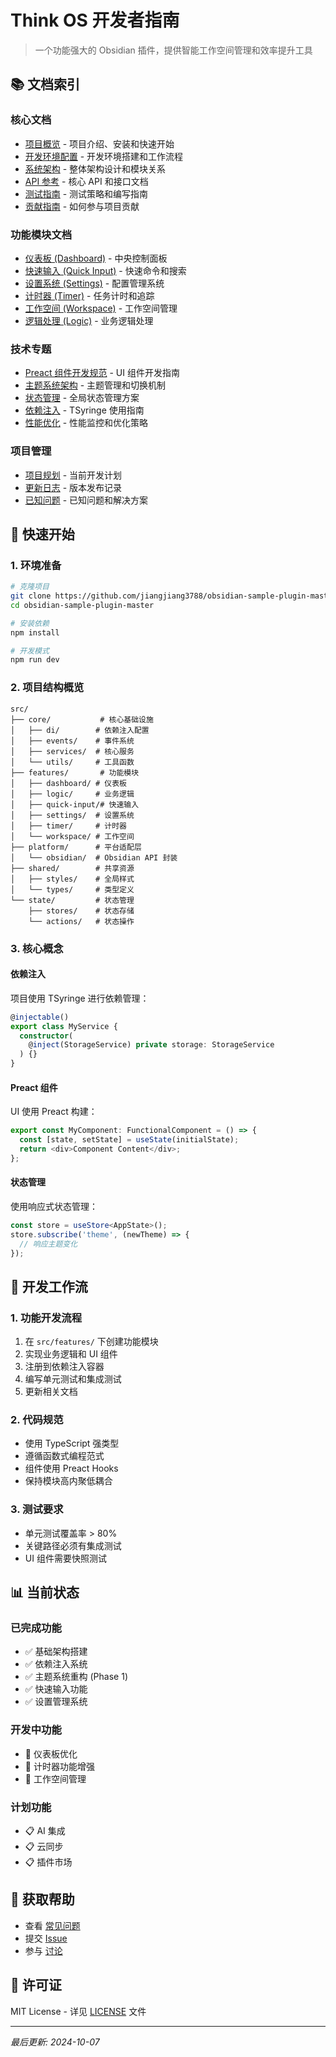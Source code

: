 # Think OS 开发者指南

> 一个功能强大的 Obsidian 插件，提供智能工作空间管理和效率提升工具

## 📚 文档索引

### 核心文档
- [项目概览](../README.md) - 项目介绍、安装和快速开始
- [开发环境配置](../DEVELOPMENT.md) - 开发环境搭建和工作流程
- [系统架构](../ARCHITECTURE.md) - 整体架构设计和模块关系
- [API 参考](../API.md) - 核心 API 和接口文档
- [测试指南](../TESTING.md) - 测试策略和编写指南
- [贡献指南](../CONTRIBUTING.md) - 如何参与项目贡献

### 功能模块文档
- [仪表板 (Dashboard)](features/dashboard.md) - 中央控制面板
- [快速输入 (Quick Input)](features/quick-input.md) - 快速命令和搜索
- [设置系统 (Settings)](features/settings.md) - 配置管理系统
- [计时器 (Timer)](features/timer.md) - 任务计时和追踪
- [工作空间 (Workspace)](features/workspace.md) - 工作空间管理
- [逻辑处理 (Logic)](features/logic.md) - 业务逻辑处理

### 技术专题
- [Preact 组件开发规范](Preact组件开发规范.md) - UI 组件开发指南
- [主题系统架构](theme-system.md) - 主题管理和切换机制
- [状态管理](state-management.md) - 全局状态管理方案
- [依赖注入](dependency-injection.md) - TSyringe 使用指南
- [性能优化](performance.md) - 性能监控和优化策略

### 项目管理
- [项目规划](项目规划说明_20251007_1542.md) - 当前开发计划
- [更新日志](../CHANGELOG.md) - 版本发布记录
- [已知问题](known-issues.md) - 已知问题和解决方案

## 🚀 快速开始

### 1. 环境准备
```bash
# 克隆项目
git clone https://github.com/jiangjiang3788/obsidian-sample-plugin-master.git
cd obsidian-sample-plugin-master

# 安装依赖
npm install

# 开发模式
npm run dev
```

### 2. 项目结构概览
```
src/
├── core/           # 核心基础设施
│   ├── di/        # 依赖注入配置
│   ├── events/    # 事件系统
│   ├── services/  # 核心服务
│   └── utils/     # 工具函数
├── features/       # 功能模块
│   ├── dashboard/ # 仪表板
│   ├── logic/     # 业务逻辑
│   ├── quick-input/# 快速输入
│   ├── settings/  # 设置系统
│   ├── timer/     # 计时器
│   └── workspace/ # 工作空间
├── platform/      # 平台适配层
│   └── obsidian/  # Obsidian API 封装
├── shared/        # 共享资源
│   ├── styles/    # 全局样式
│   └── types/     # 类型定义
└── state/         # 状态管理
    ├── stores/    # 状态存储
    └── actions/   # 状态操作
```

### 3. 核心概念

#### 依赖注入
项目使用 TSyringe 进行依赖管理：
```typescript
@injectable()
export class MyService {
  constructor(
    @inject(StorageService) private storage: StorageService
  ) {}
}
```

#### Preact 组件
UI 使用 Preact 构建：
```typescript
export const MyComponent: FunctionalComponent = () => {
  const [state, setState] = useState(initialState);
  return <div>Component Content</div>;
};
```

#### 状态管理
使用响应式状态管理：
```typescript
const store = useStore<AppState>();
store.subscribe('theme', (newTheme) => {
  // 响应主题变化
});
```

## 🔧 开发工作流

### 1. 功能开发流程
1. 在 `src/features/` 下创建功能模块
2. 实现业务逻辑和 UI 组件
3. 注册到依赖注入容器
4. 编写单元测试和集成测试
5. 更新相关文档

### 2. 代码规范
- 使用 TypeScript 强类型
- 遵循函数式编程范式
- 组件使用 Preact Hooks
- 保持模块高内聚低耦合

### 3. 测试要求
- 单元测试覆盖率 > 80%
- 关键路径必须有集成测试
- UI 组件需要快照测试

## 📊 当前状态

### 已完成功能
- ✅ 基础架构搭建
- ✅ 依赖注入系统
- ✅ 主题系统重构 (Phase 1)
- ✅ 快速输入功能
- ✅ 设置管理系统

### 开发中功能
- 🚧 仪表板优化
- 🚧 计时器功能增强
- 🚧 工作空间管理

### 计划功能
- 📋 AI 集成
- 📋 云同步
- 📋 插件市场

## 🤝 获取帮助

- 查看 [常见问题](faq.md)
- 提交 [Issue](https://github.com/jiangjiang3788/obsidian-sample-plugin-master/issues)
- 参与 [讨论](https://github.com/jiangjiang3788/obsidian-sample-plugin-master/discussions)

## 📝 许可证

MIT License - 详见 [LICENSE](../../LICENSE) 文件

---

*最后更新: 2024-10-07*
